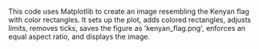 This code uses Matplotlib to create an image resembling the Kenyan flag with color rectangles. 
It sets up the plot, adds colored rectangles, adjusts limits, removes ticks, saves the figure as 'kenyan_flag.png', enforces an equal aspect ratio, and displays the image.